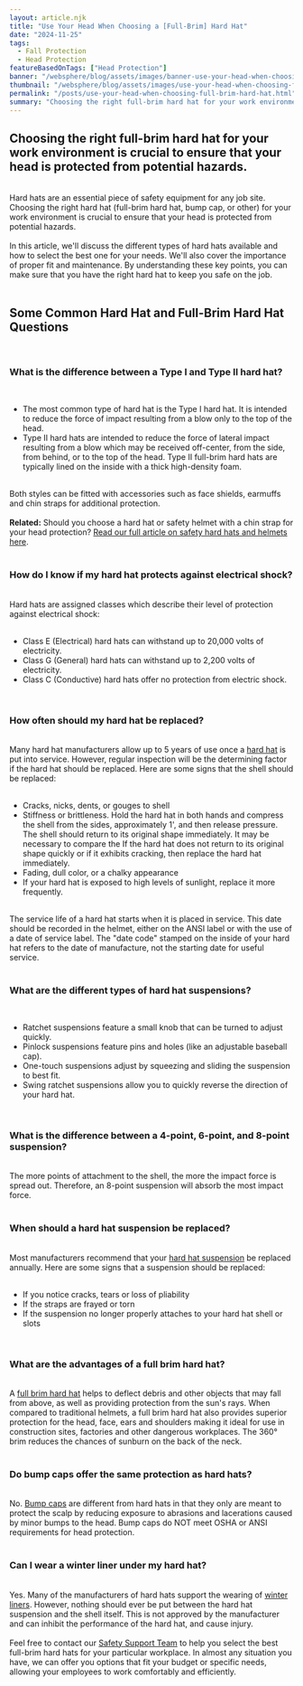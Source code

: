 ```yaml
---
layout: article.njk
title: "Use Your Head When Choosing a [Full-Brim] Hard Hat"
date: "2024-11-25"
tags:
  - Fall Protection
  - Head Protection
featureBasedOnTags: ["Head Protection"]
banner: "/websphere/blog/assets/images/banner-use-your-head-when-choosing-full-brim-hard-hat.webp"
thumbnail: "/websphere/blog/assets/images/use-your-head-when-choosing-full-brim-hard-hat.webp"
permalink: "/posts/use-your-head-when-choosing-full-brim-hard-hat.html"
summary: "Choosing the right full-brim hard hat for your work environment is crucial to ensure that your head is protected from potential hazards."
---
```


<h2 class="intro">Choosing the right full-brim hard hat for your work environment is crucial to ensure that your head is protected from potential hazards.</h2>
<br>
Hard hats are an essential piece of safety equipment for any job site. Choosing the right hard hat (full-brim hard hat, bump cap, or other) for your work environment is crucial to ensure that your head is protected from potential hazards.
<br><br>
In this article, we'll discuss the different types of hard hats available and how to select the best one for your needs. We'll also cover the importance of proper fit and maintenance. By understanding these key points, you can make sure that you have the right hard hat to keep you safe on the job.
<br><br>
<h2>Some Common Hard Hat and Full-Brim Hard Hat Questions</h2>
<br>
<h3>What is the difference between a Type I and Type II hard hat?</h3>
<br>
<ul>
    <li>The most common type of hard hat is the Type I hard hat. It is intended to reduce the force of impact resulting from a blow only to the top of the head.</li>
    <li>Type II hard hats are intended to reduce the force of lateral impact resulting from a blow which may be received off-center, from the side, from behind, or to the top of the head. Type II full-brim hard hats are typically lined on the inside with a thick high-density foam.</li>
</ul>
<br>
Both styles can be fitted with accessories such as face shields, earmuffs and chin straps for additional protection.
<br><br>
<b>Related:</b> Should you choose a hard hat or safety helmet with a chin strap for your head protection? <a href="https://www.conney.com/websphere/blog/posts/hard-hats-construction-safety-helmets-chin-strap.html?utm_medium=full-brim-hard-hat&utm_source=Blog&utm_campaign=Conney">Read our full article on safety hard hats and helmets here</a>.
<br><br>
<h3>How do I know if my hard hat protects against electrical shock?</h3>
<br>
Hard hats are assigned classes which describe their level of protection against electrical shock:
<br><br>
<ul>
    <li>Class E (Electrical) hard hats can withstand up to 20,000 volts of electricity.</li>
    <li>Class G (General) hard hats can withstand up to 2,200 volts of electricity.</li>
    <li>Class C (Conductive) hard hats offer no protection from electric shock.</li>
</ul>
<br>
<h3>How often should my hard hat be replaced?</h3>
<br>
Many hard hat manufacturers allow up to 5 years of use once a <a href="https://www.conney.com/category/head-protection-hard-hats?utm_medium=full-brim-hard-hat&utm_source=Blog&utm_campaign=Conney">hard hat</a> is put into service. However, regular inspection will be the determining factor if the hard hat should be replaced. Here are some signs that the shell should be replaced:
<br><br>
<ul>
    <li>Cracks, nicks, dents, or gouges to shell</li>
    <li>Stiffness or brittleness. Hold the hard hat in both hands and compress the shell from the sides, approximately 1', and then release pressure. The shell should return to its original shape immediately. It may be necessary to compare the If the hard hat does not return to its original shape quickly or if it exhibits cracking, then replace the hard hat immediately.</li>
    <li>Fading, dull color, or a chalky appearance</li>
    <li>If your hard hat is exposed to high levels of sunlight, replace it more frequently.</li>
</ul>
<br>
The service life of a hard hat starts when it is placed in service. This date should be recorded in the helmet, either on the ANSI label or with the use of a date of service label. The "date code" stamped on the inside of your hard hat refers to the date of manufacture, not the starting date for useful service.
<br><br>
<h3>What are the different types of hard hat suspensions?</h3>
<br>
<ul>
    <li>Ratchet suspensions feature a small knob that can be turned to adjust quickly.</li>
    <li>Pinlock suspensions feature pins and holes (like an adjustable baseball cap).</li>
    <li>One-touch suspensions adjust by squeezing and sliding the suspension to best fit.</li>
    <li>Swing ratchet suspensions allow you to quickly reverse the direction of your hard hat.</li>
</ul>
<br>
<h3>What is the difference between a 4-point, 6-point, and 8-point suspension?</h3>
<br>
The more points of attachment to the shell, the more the impact force is spread out. Therefore, an 8-point suspension will absorb the most impact force.
<br><br>
<h3>When should a hard hat suspension be replaced?</h3>
<br>
Most manufacturers recommend that your <a href="https://www.conney.com/category/head-protection-replacement-suspensions?utm_medium=full-brim-hard-hat&utm_source=Blog&utm_campaign=Conney">hard hat suspension</a> be replaced annually. Here are some signs that a suspension should be replaced:
<br><br>
<ul>
    <li>If you notice cracks, tears or loss of pliability</li>
    <li>If the straps are frayed or torn</li>
    <li>If the suspension no longer properly attaches to your hard hat shell or slots</li>
</ul>
<br>
<h3>What are the advantages of a full brim hard hat?</h3>
<br>
A <a href="https://www.conney.com/search/full%20brim%20hard%20hats?CATEG=head-protection-hard-hats#page_no=1*&utm_medium=full-brim-hard-hat&utm_source=Blog&utm_campaign=Conney">full brim hard hat</a> helps to deflect debris and other objects that may fall from above, as well as providing protection from the sun's rays. When compared to traditional helmets, a full brim hard hat also provides superior protection for the head, face, ears and shoulders making it ideal for use in construction sites, factories and other dangerous workplaces. The 360° brim reduces the chances of sunburn on the back of the neck.
<br><br>
<h3>Do bump caps offer the same protection as hard hats?</h3>
<br>
No. <a href="https://www.conney.com/category/head-protection-bump-caps?utm_medium=full-brim-hard-hat&utm_source=Blog&utm_campaign=Conney">Bump caps</a> are different from hard hats in that they only are meant to protect the scalp by reducing exposure to abrasions and lacerations caused by minor bumps to the head. Bump caps do NOT meet OSHA or ANSI requirements for head protection.
<br><br>
<h3>Can I wear a winter liner under my hard hat?</h3>
<br>
Yes. Many of the manufacturers of hard hats support the wearing of <a href="https://www.conney.com/category/head-protection-liners-sweatbands-accessories?PRODUCT_TYPE=winter-liner&PMSORT=FEATURED&PMFILT=shop_by_arc-tested-sun-shade#page_no=1*&utm_medium=full-brim-hard-hat&utm_source=Blog&utm_campaign=Conney">winter liners</a>. However, nothing should ever be put between the hard hat suspension and the shell itself. This is not approved by the manufacturer and can inhibit the performance of the hard hat, and cause injury.
<br><br>
Feel free to contact our <a href="https://www.conney.com/pages/safetyservices?utm_medium=full-brim-hard-hat&utm_source=Blog&utm_campaign=Conney">Safety Support Team</a> to help you select the best full-brim hard hats for your particular workplace. In almost any situation you have, we can offer you options that fit your budget or specific needs, allowing your employees to work comfortably and efficiently.
